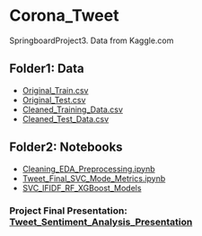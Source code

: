 # Corona_Tweet
SpringboardProject3. Data from Kaggle.com
## Folder1: Data
<ul>
<li><a href="https://github.com/mengyanl/Corona_Tweet/blob/main/Data/Corona_NLP_train.csv" >Original_Train.csv</a></li>
<li><a href="https://github.com/mengyanl/Corona_Tweet/blob/main/Data/Corona_NLP_test.csv" >Original_Test.csv</a></li>
<li><a href="https://github.com/mengyanl/Corona_Tweet/blob/main/Data/ProcessedTweets.csv" >Cleaned_Training_Data.csv</a></li>
<li><a href="https://github.com/mengyanl/Corona_Tweet/blob/main/Data/ProcessedTestData.csv" >Cleaned_Test_Data.csv</a></li>
</ul>

## Folder2: Notebooks
<ul>
<li><a href="https://github.com/mengyanl/Corona_Tweet/blob/main/Notebooks/Tweet_NLP_EDA_PreProcessing.ipynb" >
Cleaning_EDA_Preprocessing.ipynb </a></li> 
<li><a href="https://github.com/mengyanl/Corona_Tweet/blob/main/Notebooks/Tweet_Final_SVC_Model_Metrics.ipynb" >
Tweet_Final_SVC_Mode_Metrics.ipynb </a></li>
<li><a href="https://github.com/mengyanl/Corona_Tweet/tree/main/Notebooks/Other_Fitted_Models" >SVC_IFIDF_RF_XGBoost_Models</a></li> 
</ul>

### Project Final Presentation: <a href="https://github.com/mengyanl/Corona_Tweet/blob/main/Presentation_Tweet.pptx" >Tweet_Sentiment_Analysis_Presentation  </a>
